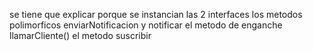 se tiene que explicar porque se instancian las 2 interfaces
los metodos polimorficos enviarNotificacion y notificar
el metodo de enganche llamarCliente()
el metodo suscribir
